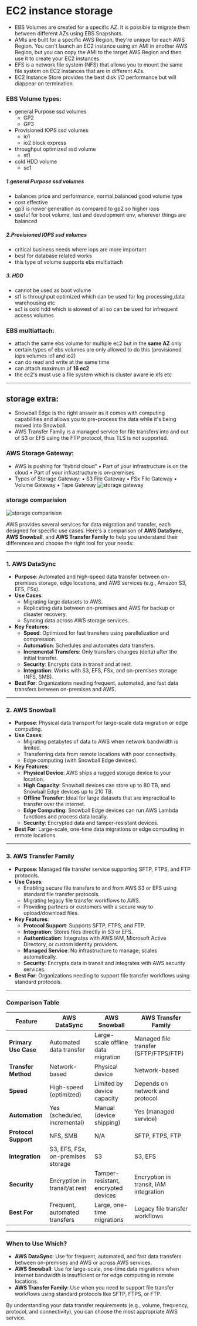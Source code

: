 # EC2 instance storage
- EBS Volumes are created for a specific AZ. It is possible to migrate them between different AZs using EBS Snapshots.
- AMIs are built for a specific AWS Region, they're unique for each AWS Region. You can't launch an EC2 instance using an AMI in another AWS Region, but you can copy the AMI to the target AWS Region and then use it to create your EC2 instances.
- EFS is a network file system (NFS) that allows you to mount the same file system on EC2 instances that are in different AZs.
- EC2 Instance Store provides the best disk I/O performance but will diappear on termination
### EBS Volume types:
  - general Purpose ssd volumes
    - GP2
    - GP3
  - Provisioned IOPS ssd volumes
    - io1
    - io2 block express
  - throughput optimized ssd volume
    - st1
  - cold HDD volume
    - sc1
##### 1.general Purpose ssd volumes
- balances price and performance, normal,balanced good volume type
- cost effective
- gp3 is newer generation as compared to gp2 so higher iops
- useful for boot volume, test and development env, wherever things are balanced  

##### 2.Provisioned IOPS ssd volumes
- critical business needs where iops are more important
- best for database related works
- this type of volume supports ebs multiattach

##### 3. HDD
- cannot be used as boot volume
- st1 is throughput optimized which can be used for log processing,data warehousing etc
- sc1 is cold hdd which is slowest of all so can be used for infrequent access volumes

### EBS multiattach:
  - attach the same ebs volume for multiple ec2 but in the **same AZ** only  
  - certain types of ebs volumes are only allowed to do this (provisioned iops volumes io1 and io2)
  - can do read and write at the same time
  - can attach maximum of **16 ec2**
  - the ec2's must use a file system which is cluster aware ie xfs etc
---
## storage extra:
- Snowball Edge is the right answer as it comes with computing capabilities and allows you to pre-process the data while it's being moved into Snowball.
- AWS Transfer Family is a managed service for file transfers into and out of S3 or EFS using the FTP protocol, thus TLS is not supported.
### AWS Storage Gateway:
- AWS is pushing for ”hybrid cloud”
• Part of your infrastructure is on the cloud
• Part of your infrastructure is on-premises
- Types of Storage Gateway:
• S3 File Gateway
• FSx File Gateway
• Volume Gateway
• Tape Gateway
![storage gateway](img/30.png)
### storage comparision
![storage comparision](img/31.png)

AWS provides several services for data migration and transfer, each designed for specific use cases. Here's a comparison of **AWS DataSync**, **AWS Snowball**, and **AWS Transfer Family** to help you understand their differences and choose the right tool for your needs:

---

### **1. AWS DataSync**
- **Purpose**: Automated and high-speed data transfer between on-premises storage, edge locations, and AWS services (e.g., Amazon S3, EFS, FSx).
- **Use Cases**:
  - Migrating large datasets to AWS.
  - Replicating data between on-premises and AWS for backup or disaster recovery.
  - Syncing data across AWS storage services.
- **Key Features**:
  - **Speed**: Optimized for fast transfers using parallelization and compression.
  - **Automation**: Schedules and automates data transfers.
  - **Incremental Transfers**: Only transfers changes (delta) after the initial transfer.
  - **Security**: Encrypts data in transit and at rest.
  - **Integration**: Works with S3, EFS, FSx, and on-premises storage (NFS, SMB).
- **Best For**: Organizations needing frequent, automated, and fast data transfers between on-premises and AWS.

---

### **2. AWS Snowball**
- **Purpose**: Physical data transport for large-scale data migration or edge computing.
- **Use Cases**:
  - Migrating petabytes of data to AWS when network bandwidth is limited.
  - Transferring data from remote locations with poor connectivity.
  - Edge computing (with Snowball Edge devices).
- **Key Features**:
  - **Physical Device**: AWS ships a rugged storage device to your location.
  - **High Capacity**: Snowball devices can store up to 80 TB, and Snowball Edge devices up to 210 TB.
  - **Offline Transfer**: Ideal for large datasets that are impractical to transfer over the internet.
  - **Edge Computing**: Snowball Edge devices can run AWS Lambda functions and process data locally.
  - **Security**: Encrypted data and tamper-resistant devices.
- **Best For**: Large-scale, one-time data migrations or edge computing in remote locations.

---

### **3. AWS Transfer Family**
- **Purpose**: Managed file transfer service supporting SFTP, FTPS, and FTP protocols.
- **Use Cases**:
  - Enabling secure file transfers to and from AWS S3 or EFS using standard file transfer protocols.
  - Migrating legacy file transfer workflows to AWS.
  - Providing partners or customers with a secure way to upload/download files.
- **Key Features**:
  - **Protocol Support**: Supports SFTP, FTPS, and FTP.
  - **Integration**: Stores files directly in S3 or EFS.
  - **Authentication**: Integrates with AWS IAM, Microsoft Active Directory, or custom identity providers.
  - **Managed Service**: No infrastructure to manage; scales automatically.
  - **Security**: Encrypts data in transit and integrates with AWS security services.
- **Best For**: Organizations needing to support file transfer workflows using standard protocols.

---

### **Comparison Table**

| Feature                  | AWS DataSync                          | AWS Snowball                          | AWS Transfer Family                  |
|--------------------------|---------------------------------------|---------------------------------------|--------------------------------------|
| **Primary Use Case**     | Automated data transfer               | Large-scale offline data migration    | Managed file transfer (SFTP/FTPS/FTP) |
| **Transfer Method**      | Network-based                        | Physical device                       | Network-based                        |
| **Speed**                | High-speed (optimized)                | Limited by device capacity            | Depends on network and protocol      |
| **Automation**           | Yes (scheduled, incremental)          | Manual (device shipping)              | Yes (managed service)                |
| **Protocol Support**     | NFS, SMB                             | N/A                                   | SFTP, FTPS, FTP                      |
| **Integration**          | S3, EFS, FSx, on-premises storage     | S3                                    | S3, EFS                              |
| **Security**             | Encryption in transit/at rest         | Tamper-resistant, encrypted devices   | Encryption in transit, IAM integration |
| **Best For**             | Frequent, automated transfers         | Large, one-time migrations            | Legacy file transfer workflows       |

---

### **When to Use Which?**
- **AWS DataSync**: Use for frequent, automated, and fast data transfers between on-premises and AWS or across AWS services.
- **AWS Snowball**: Use for large-scale, one-time data migrations when internet bandwidth is insufficient or for edge computing in remote locations.
- **AWS Transfer Family**: Use when you need to support file transfer workflows using standard protocols like SFTP, FTPS, or FTP.

By understanding your data transfer requirements (e.g., volume, frequency, protocol, and connectivity), you can choose the most appropriate AWS service.
